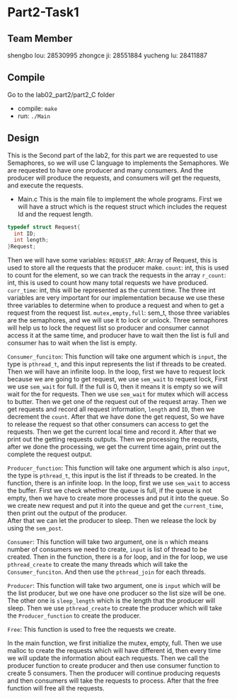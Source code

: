 # Part2-Task1

## Team Member
shengbo lou: 28530995
zhongce ji: 28551884
yucheng lu: 28411887

## Compile
Go to the lab02_part2/part2_C folder
* compile: `make`
* run: `./Main`

## Design
This is the Second part of the lab2, for this part we are requested to use Semaphores,
so we will use C language to implements the Semaphores. We are requested to have one producer
and many consumers. And the producer will produce the requests, and consumers will get the
requests, and execute the requests.

* Main.c
This is the main file to implement the whole programs. First we will have a struct
which is the request struct which includes the request Id and the request length.
```c
typedef struct Request{
  int ID;
  int length;
}Request;
```
Then we will have some variables:
`REQUEST_ARR`: Array of Request, this is used to store all the requests that the producer
make.
`count`: int, this is used to count for the element, so we can track the requests in the array
`r_count`: int, this is used to count how many total requests we have produced.
`curr_time`: int, this will be represented as the current time.
The three int variables are very important for our implementation because we use
these three variables to determine when to produce a request and when to get a request
from the request list.
`mutex,empty,full`: sem_t, those three variables are the semaphores, and we will use it to lock
or unlock.
Three semaphores will help us to lock the request list so producer
and consumer cannot access it at the same time, and producer have to wait then the
list is full and consumer has to wait when the list is empty.

`Consumer_funciton`:
This function will take one argument which is `input`, the type is `pthread_t`,
and this input represents the list if threads to be created. Then we will have an infinite loop.
In the loop, first we have to request lock because we are going to get request, we use `sem_wait`
to request lock, First we use `sem_wait` for full. If the full is 0, then it means it is empty
so we will wait for the for requests. Then we use `sem_wait` for mutex which will access to
butter. Then we get one of the request out of the request array. Then we get requests and
record all request information, `length` and `ID`, then we decrement the `count`. After that we
have done the get request, So we have to release the request so that other consumers can access
to get the requests. Then we get the current local time and record it. After that we print out
the getting requests outputs. Then we processing the requests, after we done the processing,
we get the current time again, print out the complete the request output.

`Producer_function`:
This function will take one argument which is also `input`, the type is `pthread_t`,
this input is the list if threads to be created. In the function, there is an infinite
loop. In the loop, first we use `sem_wait` to access the buffer. First we check
whether the queue is full, if the queue is not empty, then we have to create more
processes and put it into the queue. So we create new request and put it into
the queue and get the `current_time`, then print out the output of the producer.  
After that we can let the producer to sleep. Then we release the lock by using the
`sem_post`.

`Consumer`:
This function will take two argument, one is `n` which means number of consumers we
need to create, `input` is list of thread to be created. Then in the function,
there is a for loop, and in the for loop, we use `pthread_create` to create the many
threads which will take the `Consumer_funciton`. And then use the `pthread_join` for
each threads.

`Producer`:
This function will take two argument, one is `input` which will be the list producer,
but we one have one producer so the list size will be one. The other one is
`sleep_length` which is the length that the producer will sleep. Then we use
`pthread_create` to create the producer which will take the `Producer_function`
to create the producer.

`Free`:
This function is used to free the requests we create.

In the main function, we first initialize the mutex, empty, full. Then we use malloc
to create the requests which will have different id, then every time we will update
the information about each requests. Then we call the producer function to create
producer and then use consumer function to create 5 consumers. Then the producer will
continue producing requests and then consumers will take the requests to process.
After that the free function will free all the requests.
